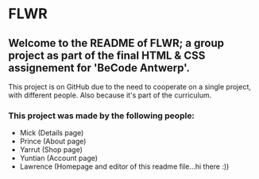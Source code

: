 # FLWR

## Welcome to the README of FLWR; a group project as part of the final HTML & CSS assignement for 'BeCode Antwerp'.
This project is on GitHub due to the need to cooperate on a single project, with different people. Also because it's part of the curriculum.

### This project was made by the following people:
- Mick (Details page)
- Prince (About page)
- Yarrut (Shop page)
- Yuntian (Account page)
- Lawrence (Homepage and editor of this readme file...hi there :))

